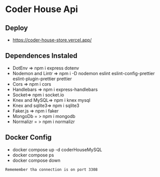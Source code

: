 # Coder House Api

## Deploy

- https://coder-house-store.vercel.app/

## Dependences Instaled

- DotEnv => npm i express dotenv
- Nodemon and Lintr => npm i -D nodemon eslint eslint-config-prettier eslint-plugin-prettier prettier
- Cors => npm i cors
- Handlebars => npm i express-handlebars
- Socket=> npm i socket.io
- Knex and MySQL=> npm i knex mysql
- Knex and sqlite3=> npm i sqlite3
- Faker.js => npm i faker
- MongoDb = > npm i mongodb
- Normalizr = > npm i normalizr

## Docker Config
- docker compose up -d coderHouseMySQL
- docker compose ps
- docker compose down

`Rememember tha connection is on port 3308`
